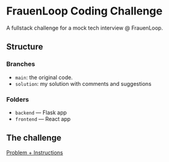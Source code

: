 # FrauenLoop Coding Challenge

A fullstack challenge for a mock tech interview @ FrauenLoop.

## Structure

### Branches

- `main`: the original code.
- `solution`: my solution with comments and suggestions

### Folders

- `backend` — Flask app
- `frontend` — React app

## The challenge

[Problem + Instructions](./challenge.md)
